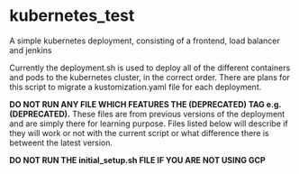# kubernetes_test
A simple kubernetes deployment, consisting of a frontend, load balancer and jenkins

Currently the deployment.sh is used to deploy all of the different containers and pods to the kubernetes cluster, in the correct order. There are plans for this script to migrate a kustomization.yaml file for each deployment.

**DO NOT RUN ANY FILE WHICH FEATURES THE (DEPRECATED) TAG e.g. <filename>(DEPRECATED).<extension>**
These files are from previous versions of the deployment and are simply there for learning purpose. Files listed below will describe if they will work or not with the current script or what difference there is betweent the latest version.

**DO NOT RUN THE initial_setup.sh FILE IF YOU ARE NOT USING GCP**
